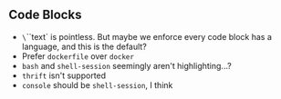 ## Code Blocks

- `\`\`\`text` is pointless. But maybe we enforce every code block has a language, and this is the default?
- Prefer `dockerfile` over `docker`
- `bash` and `shell-session` seemingly aren't highlighting...?
- `thrift` isn't supported
- `console` should be `shell-session`, I think
